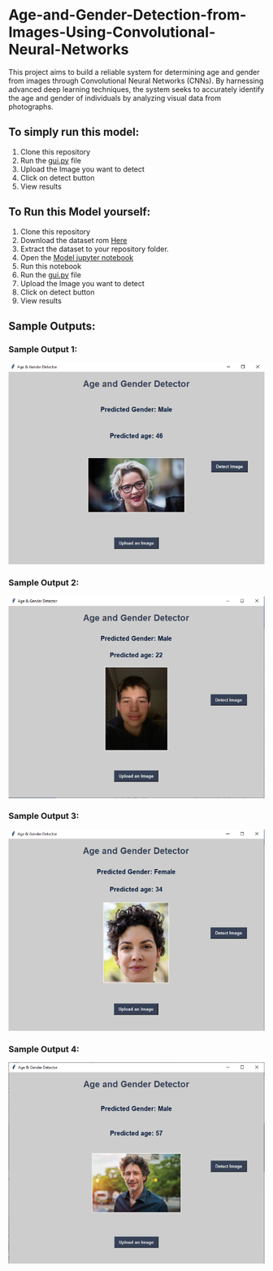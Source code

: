 # Age-and-Gender-Detection-from-Images-Using-Convolutional-Neural-Networks
This project aims to build a reliable system for determining age and gender from images through Convolutional Neural Networks (CNNs). By harnessing advanced deep learning techniques, the system seeks to accurately identify the age and gender of individuals by analyzing visual data from photographs.

## To simply run this model:
1. Clone this repository
2. Run the [gui.py](https://github.com/rojaratnala123/Age-and-Gender-Detection-from-Images-Using-Convolutional-Neural-Networks/blob/main/gui.py) file
3. Upload the Image you want to detect
4. Click on detect button
5. View results

## To Run this Model yourself:
1. Clone this repository
2. Download the dataset rom [Here](https://www.kaggle.com/datasets/jangedoo/utkface-new)
3. Extract the dataset to your repository folder.
4. Open the [Model jupyter notebook](https://github.com/rojaratnala123/Age-and-Gender-Detection-from-Images-Using-Convolutional-Neural-Networks/blob/main/model-1.ipynb)
5. Run this notebook
6. Run the [gui.py](https://github.com/rojaratnala123/Age-and-Gender-Detection-from-Images-Using-Convolutional-Neural-Networks/blob/main/gui.py) file
7. Upload the Image you want to detect
8. Click on detect button
9. View results

## Sample Outputs:
### Sample Output 1:
![Sample Output 1](https://github.com/rojaratnala123/Age-and-Gender-Detection-from-Images-Using-Convolutional-Neural-Networks/blob/main/Output%201.png)
### Sample Output 2:
![Sample Output 2](https://github.com/rojaratnala123/Age-and-Gender-Detection-from-Images-Using-Convolutional-Neural-Networks/blob/main/Output%202.png)
### Sample Output 3:
![Sample Output 3](https://github.com/rojaratnala123/Age-and-Gender-Detection-from-Images-Using-Convolutional-Neural-Networks/blob/main/Output%203.png)
### Sample Output 4:
![Sample Output 4](https://github.com/rojaratnala123/Age-and-Gender-Detection-from-Images-Using-Convolutional-Neural-Networks/blob/main/Output%204.png)
